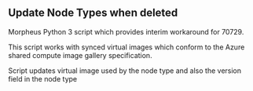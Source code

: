 ## Update Node Types when deleted

Morpheus Python 3 script which provides interim workaround for 70729.

This script works with synced virtual images which conform to the Azure shared compute 
image gallery specification.

Script updates virtual image used by the node type and also the version field in the node type